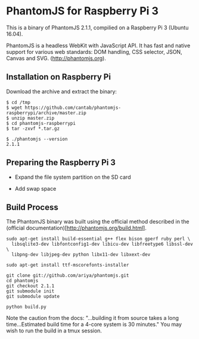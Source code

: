 # PhantomJS for Raspberry Pi 3

This is a binary of PhantomJS 2.1.1, compilied on a Raspberry Pi 3 (Ubuntu 16.04).

PhantomJS is a headless WebKit with JavaScript API. It has fast and native support for various web standards: DOM handling, CSS selector, JSON, Canvas and SVG. (http://phantomjs.org).

## Installation on Raspberry Pi

Download the archive and extract the binary:

```
$ cd /tmp
$ wget https://github.com/cantab/phantomjs-raspberrypi/archive/master.zip
$ unzip master.zip
$ cd phantomjs-raspberrypi
$ tar -zxvf *.tar.gz

$ ./phantomjs --version
2.1.1
```

## Preparing the Raspberry Pi 3

- Expand the file system partition on the SD card

- Add swap space

## Build Process

The PhantomJS binary was built using the official method described in the (official documentation)[http://phantomjs.org/build.html].

```
sudo apt-get install build-essential g++ flex bison gperf ruby perl \
  libsqlite3-dev libfontconfig1-dev libicu-dev libfreetype6 libssl-dev \
  libpng-dev libjpeg-dev python libx11-dev libxext-dev

sudo apt-get install ttf-mscorefonts-installer
```
```
git clone git://github.com/ariya/phantomjs.git
cd phantomjs
git checkout 2.1.1
git submodule init
git submodule update
```
```
python build.py
```

Note the caution from the docs: "...building it from source takes a long time...Estimated build time for a 4-core system is 30 minutes."
You may wish to run the build in a tmux session.
